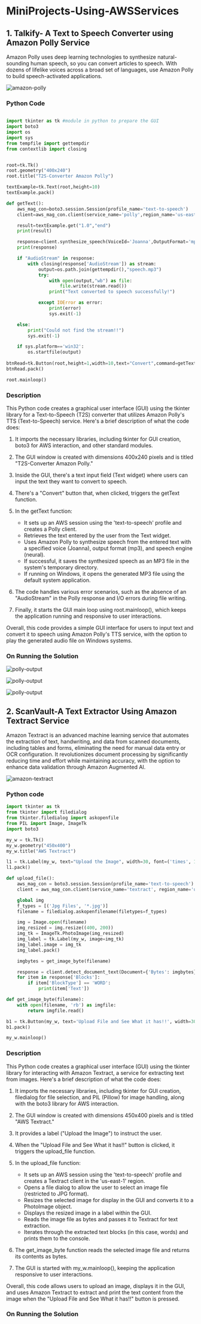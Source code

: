 # MiniProjects-Using-AWSServices

## 1. Talkify- A Text to Speech Converter using Amazon Polly Service

Amazon Polly uses deep learning technologies to synthesize natural-sounding human speech, so you can convert articles to speech. With dozens of lifelike voices across a broad set of languages, use Amazon Polly to build speech-activated applications.

![amazon-polly](Product-Page-Diagram_Amazon-Polly_Content-Creation.png)

### Python Code
```python

import tkinter as tk #module in python to prepare the GUI
import boto3
import os
import sys
from tempfile import gettempdir
from contextlib import closing


root=tk.Tk()
root.geometry("400x240")
root.title("T2S-Converter Amazon Polly")

textExample=tk.Text(root,height=10)
textExample.pack()

def getText():
    aws_mag_con=boto3.session.Session(profile_name='text-to-speech')
    client=aws_mag_con.client(service_name='polly',region_name='us-east-1')

    result=textExample.get("1.0","end")
    print(result)

    response=client.synthesize_speech(VoiceId='Joanna',OutputFormat='mp3',Text=result,Engine='neural')
    print(response)

    if "AudioStream" in response:
        with closing(response['AudioStream']) as stream:
            output=os.path.join(gettempdir(),"speech.mp3")
            try:
                with open(output,"wb") as file:
                    file.write(stream.read())
                print("Text converted to speech successfully!")

            except IOError as error:
                print(error)
                sys.exit(-1)

    else:
        print("Could not find the stream!!")   
        sys.exit(-1)

    if sys.platform=='win32':
        os.startfile(output)
                     
btnRead=tk.Button(root,height=1,width=10,text="Convert",command=getText)
btnRead.pack()

root.mainloop()   

```
### Description

This Python code creates a graphical user interface (GUI) using the tkinter library for a Text-to-Speech (T2S) converter that utilizes Amazon Polly's TTS (Text-to-Speech) service. Here's a brief description of what the code does:

1. It imports the necessary libraries, including tkinter for GUI creation, boto3 for AWS interaction, and other standard modules.

2. The GUI window is created with dimensions 400x240 pixels and is titled "T2S-Converter Amazon Polly."

3. Inside the GUI, there's a text input field (Text widget) where users can input the text they want to convert to speech.

4. There's a "Convert" button that, when clicked, triggers the getText function.

5. In the getText function:

   * It sets up an AWS session using the 'text-to-speech' profile and creates a Polly client.
   * Retrieves the text entered by the user from the Text widget.
   * Uses Amazon Polly to synthesize speech from the entered text with a specified voice (Joanna), output format (mp3), and speech engine (neural).
   * If successful, it saves the synthesized speech as an MP3 file in the system's temporary directory.
   * If running on Windows, it opens the generated MP3 file using the default system application.

6. The code handles various error scenarios, such as the absence of an "AudioStream" in the Polly response and I/O errors during file writing.

7. Finally, it starts the GUI main loop using root.mainloop(), which keeps the application running and responsive to user interactions.

Overall, this code provides a simple GUI interface for users to input text and convert it to speech using Amazon Polly's TTS service, with the option to play the generated audio file on Windows systems.

### On Running the Solution

![polly-output](pollyoutput1.png)

![polly-output](pollyoutput2.png)

![polly-output](pollyoutput3.png)


## 2. ScanVault-A Text Extractor Using Amazon Textract Service

Amazon Textract is an advanced machine learning service that automates the extraction of text, handwriting, and data from scanned documents, including tables and forms, eliminating the need for manual data entry or OCR configuration. It revolutionizes document processing by significantly reducing time and effort while maintaining accuracy, with the option to enhance data validation through Amazon Augmented AI.

![amazon-textract](textract.png)

### Python code
```python
import tkinter as tk
from tkinter import filedialog
from tkinter.filedialog import askopenfile
from PIL import Image, ImageTk
import boto3

my_w = tk.Tk()
my_w.geometry("450x400")
my_w.title("AWS Textract")

l1 = tk.Label(my_w, text="Upload the Image", width=30, font=('times', 18, 'bold'))
l1.pack()

def upload_file():
    aws_mag_con = boto3.session.Session(profile_name='text-to-speech')
    client = aws_mag_con.client(service_name='textract', region_name='us-east-1')

    global img
    f_types = [('Jpg Files', '*.jpg')]
    filename = filedialog.askopenfilename(filetypes=f_types)

    img = Image.open(filename)
    img_resized = img.resize((400, 200))
    img_tk = ImageTk.PhotoImage(img_resized)
    img_label = tk.Label(my_w, image=img_tk)
    img_label.image = img_tk  
    img_label.pack()

    imgbytes = get_image_byte(filename)

    response = client.detect_document_text(Document={'Bytes': imgbytes})
    for item in response['Blocks']:
        if item['BlockType'] == 'WORD': 
            print(item['Text'])

def get_image_byte(filename):
    with open(filename, 'rb') as imgfile:
        return imgfile.read()

b1 = tk.Button(my_w, text='Upload File and See What it has!!', width=30, command=upload_file)
b1.pack()

my_w.mainloop()

```

### Description 

This Python code creates a graphical user interface (GUI) using the tkinter library for interacting with Amazon Textract, a service for extracting text from images. Here's a brief description of what the code does:

1. It imports the necessary libraries, including tkinter for GUI creation, filedialog for file selection, and PIL (Pillow) for image handling, along with the boto3 library for AWS interaction.

2. The GUI window is created with dimensions 450x400 pixels and is titled "AWS Textract."

3. It provides a label ("Upload the Image") to instruct the user.

4. When the "Upload File and See What it has!!" button is clicked, it triggers the upload_file function.

5. In the upload_file function:

   * It sets up an AWS session using the 'text-to-speech' profile and creates a Textract client in the 'us-east-1' region.
   * Opens a file dialog to allow the user to select an image file (restricted to JPG format).
   * Resizes the selected image for display in the GUI and converts it to a PhotoImage object.
   * Displays the resized image in a label within the GUI.
   * Reads the image file as bytes and passes it to Textract for text extraction.
   * Iterates through the extracted text blocks (in this case, words) and prints them to the console.

6. The get_image_byte function reads the selected image file and returns its contents as bytes.

7. The GUI is started with my_w.mainloop(), keeping the application responsive to user interactions.

Overall, this code allows users to upload an image, displays it in the GUI, and uses Amazon Textract to extract and print the text content from the image when the "Upload File and See What it has!!" button is pressed.

### On Running the Solution


